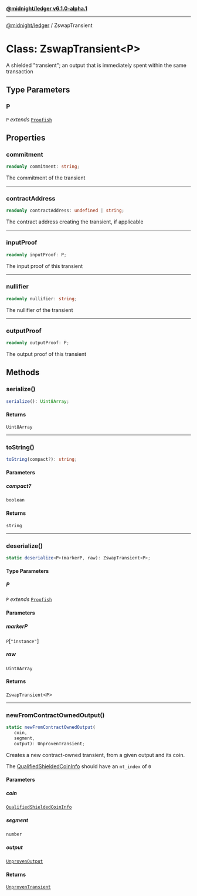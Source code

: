 [**@midnight/ledger v6.1.0-alpha.1**](../README.md)

***

[@midnight/ledger](../globals.md) / ZswapTransient

# Class: ZswapTransient\<P\>

A shielded "transient"; an output that is immediately spent within the same
transaction

## Type Parameters

### P

`P` *extends* [`Proofish`](../type-aliases/Proofish.md)

## Properties

### commitment

```ts
readonly commitment: string;
```

The commitment of the transient

***

### contractAddress

```ts
readonly contractAddress: undefined | string;
```

The contract address creating the transient, if applicable

***

### inputProof

```ts
readonly inputProof: P;
```

The input proof of this transient

***

### nullifier

```ts
readonly nullifier: string;
```

The nullifier of the transient

***

### outputProof

```ts
readonly outputProof: P;
```

The output proof of this transient

## Methods

### serialize()

```ts
serialize(): Uint8Array;
```

#### Returns

`Uint8Array`

***

### toString()

```ts
toString(compact?): string;
```

#### Parameters

##### compact?

`boolean`

#### Returns

`string`

***

### deserialize()

```ts
static deserialize<P>(markerP, raw): ZswapTransient<P>;
```

#### Type Parameters

##### P

`P` *extends* [`Proofish`](../type-aliases/Proofish.md)

#### Parameters

##### markerP

`P`\[`"instance"`\]

##### raw

`Uint8Array`

#### Returns

`ZswapTransient`\<`P`\>

***

### newFromContractOwnedOutput()

```ts
static newFromContractOwnedOutput(
   coin, 
   segment, 
   output): UnprovenTransient;
```

Creates a new contract-owned transient, from a given output and its coin.

The [QualifiedShieldedCoinInfo](../type-aliases/QualifiedShieldedCoinInfo.md) should have an `mt_index` of `0`

#### Parameters

##### coin

[`QualifiedShieldedCoinInfo`](../type-aliases/QualifiedShieldedCoinInfo.md)

##### segment

`number`

##### output

[`UnprovenOutput`](../type-aliases/UnprovenOutput.md)

#### Returns

[`UnprovenTransient`](../type-aliases/UnprovenTransient.md)
